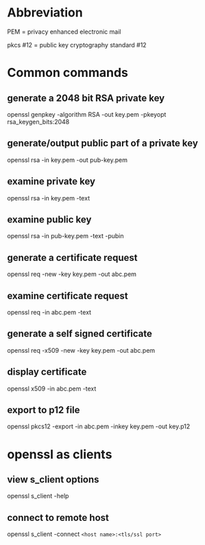 # Abbreviation

PEM = privacy enhanced electronic mail

pkcs #12 = public key cryptography standard #12

# Common commands

## generate a 2048 bit RSA private key

openssl genpkey -algorithm RSA -out key.pem -pkeyopt rsa_keygen_bits:2048

## generate/output public part of a private key

openssl rsa  -in key.pem -out pub-key.pem

## examine private key

openssl rsa -in key.pem -text

## examine public key
openssl rsa -in pub-key.pem -text -pubin

## generate a certificate request

openssl req -new -key key.pem -out abc.pem

## examine certificate request

openssl req -in abc.pem -text

## generate a self signed certificate

openssl req -x509 -new -key key.pem -out abc.pem

## display certificate

openssl x509 -in abc.pem -text

## export to p12 file

openssl pkcs12 -export -in abc.pem -inkey key.pem -out key.p12

# openssl as clients

## view s_client options

openssl s_client -help

## connect to remote host 

openssl s_client -connect `<host name>:<tls/ssl port>`